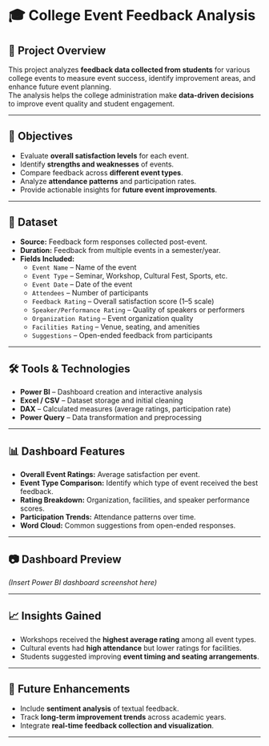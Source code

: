 # 🎓 College Event Feedback Analysis 

## 📌 Project Overview
This project analyzes **feedback data collected from students** for various college events to measure event success, identify improvement areas, and enhance future event planning.  
The analysis helps the college administration make **data-driven decisions** to improve event quality and student engagement.

---

## 🎯 Objectives
- Evaluate **overall satisfaction levels** for each event.  
- Identify **strengths and weaknesses** of events.  
- Compare feedback across **different event types**.  
- Analyze **attendance patterns** and participation rates.  
- Provide actionable insights for **future event improvements**.  

---

## 📂 Dataset
- **Source:** Feedback form responses collected post-event.  
- **Duration:** Feedback from multiple events in a semester/year.  
- **Fields Included:**
  - `Event Name` – Name of the event  
  - `Event Type` – Seminar, Workshop, Cultural Fest, Sports, etc.  
  - `Event Date` – Date of the event  
  - `Attendees` – Number of participants  
  - `Feedback Rating` – Overall satisfaction score (1–5 scale)  
  - `Speaker/Performance Rating` – Quality of speakers or performers  
  - `Organization Rating` – Event organization quality  
  - `Facilities Rating` – Venue, seating, and amenities  
  - `Suggestions` – Open-ended feedback from participants  

---

## 🛠 Tools & Technologies
- **Power BI** – Dashboard creation and interactive analysis  
- **Excel / CSV** – Dataset storage and initial cleaning  
- **DAX** – Calculated measures (average ratings, participation rate)  
- **Power Query** – Data transformation and preprocessing  

---

## 📊 Dashboard Features
- **Overall Event Ratings:** Average satisfaction per event.  
- **Event Type Comparison:** Identify which type of event received the best feedback.  
- **Rating Breakdown:** Organization, facilities, and speaker performance scores.  
- **Participation Trends:** Attendance patterns over time.  
- **Word Cloud:** Common suggestions from open-ended responses.  

---

## 📷 Dashboard Preview
*(Insert Power BI dashboard screenshot here)*  

---


## 📈 Insights Gained
- Workshops received the **highest average rating** among all event types.  
- Cultural events had **high attendance** but lower ratings for facilities.  
- Students suggested improving **event timing and seating arrangements**.  

---

## 📌 Future Enhancements
- Include **sentiment analysis** of textual feedback.  
- Track **long-term improvement trends** across academic years.  
- Integrate **real-time feedback collection and visualization**.  

---

